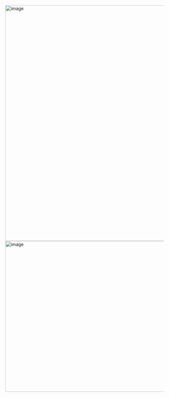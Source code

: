 <img width="2026" height="749" alt="image" src="https://github.com/user-attachments/assets/42a269a9-055e-4373-920a-a6e4e9f11edf" />


<img width="724" height="479" alt="image" src="https://github.com/user-attachments/assets/f7089057-df52-4a5f-85aa-9a6d9840334b" />



